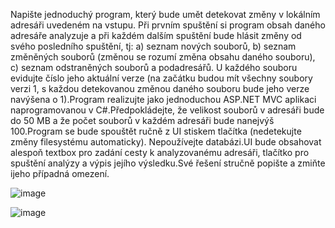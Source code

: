 Napište jednoduchý program, který bude umět detekovat změny v lokálním adresáři uvedeném na vstupu. Při prvním spuštění si program obsah daného adresáře analyzuje a při každém dalším spuštění bude hlásit změny od svého posledního spuštění, tj:
a) seznam nových souborů,
b) seznam změněných souborů (změnou se rozumí změna obsahu daného souboru),
c) seznam odstraněných souborů a podadresářů. U každého souboru evidujte číslo jeho aktuální verze (na začátku budou mít všechny soubory verzi 1, s každou detekovanou změnou daného souboru bude jeho verze navýšena o 1).Program realizujte jako jednoduchou ASP.NET MVC aplikaci naprogramovanou v C#.Předpokládejte, že velikost souborů v adresáři bude do 50 MB a že počet souborů v každém adresáři bude nanejvýš 100.Program se bude spouštět ručně z UI stiskem tlačítka (nedetekujte změny filesystému automaticky). Nepoužívejte databázi.UI bude obsahovat alespoň textbox pro zadání cesty k analyzovanému adresáři, tlačítko pro spuštění analýzy a výpis jejího výsledku.Své řešení stručně popište a zmiňte ijeho případná omezení.


![image](https://user-images.githubusercontent.com/76946156/117589645-1c36de00-b12b-11eb-8bfd-9f7bca6ce474.png)


![image](https://user-images.githubusercontent.com/76946156/117589657-31ac0800-b12b-11eb-968e-3e67564abd0f.png)
